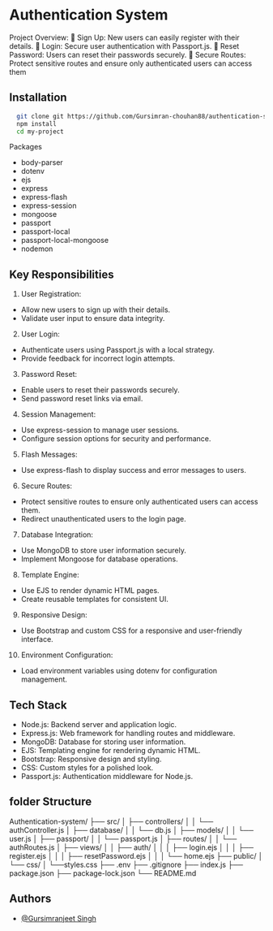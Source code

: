 # Authentication System

Project Overview: 🔐 Sign Up: New users can easily register with their details. 🔐 Login: Secure user authentication with Passport.js. 🔐 Reset Password: Users can reset their passwords securely. 🔐 Secure Routes: Protect sensitive routes and ensure only authenticated users can access them

## Installation

```bash
  git clone git https://github.com/Gursimran-chouhan88/authentication-system-nodejs.git
  npm install
  cd my-project
```

Packages

- body-parser
- dotenv
- ejs
- express
- express-flash
- express-session
- mongoose
- passport
- passport-local
- passport-local-mongoose
- nodemon

## Key Responsibilities

1. User Registration:

- Allow new users to sign up with their details.
- Validate user input to ensure data integrity.

2. User Login:

- Authenticate users using Passport.js with a local strategy.
- Provide feedback for incorrect login attempts.

3. Password Reset:

- Enable users to reset their passwords securely.
- Send password reset links via email.

4. Session Management:

- Use express-session to manage user sessions.
- Configure session options for security and performance.

5. Flash Messages:

- Use express-flash to display success and error messages to users.

6. Secure Routes:

- Protect sensitive routes to ensure only authenticated users can access them.
- Redirect unauthenticated users to the login page.

7. Database Integration:

- Use MongoDB to store user information securely.
- Implement Mongoose for database operations.

8. Template Engine:

- Use EJS to render dynamic HTML pages.
- Create reusable templates for consistent UI.

9. Responsive Design:

- Use Bootstrap and custom CSS for a responsive and user-friendly interface.

10. Environment Configuration:

- Load environment variables using dotenv for configuration management.

## Tech Stack

- Node.js: Backend server and application logic.
- Express.js: Web framework for handling routes and middleware.
- MongoDB: Database for storing user information.
- EJS: Templating engine for rendering dynamic HTML.
- Bootstrap: Responsive design and styling.
- CSS: Custom styles for a polished look.
- Passport.js: Authentication middleware for Node.js.

## folder Structure

Authentication-system/
├── src/
│ ├── controllers/
│ │ └── authController.js
│ ├── database/
│ │ └── db.js
│ ├── models/
│ │ └── user.js
│ ├── passport/
│ │ └── passport.js
│ ├── routes/
│ │ └── authRoutes.js
│ ├── views/
│ │ ├── auth/
│ │ │ ├── login.ejs
│ │ │ ├── register.ejs
│ │ │ ├── resetPassword.ejs
│ │ │ └── home.ejs
├── public/
│ └── css/
│ └──styles.css
├── .env
├── .gitignore
├── index.js
├── package.json
├── package-lock.json
└── README.md

## Authors

- [@Gursimranjeet Singh](https://www.github.com/Gursimran-chouhan88)
